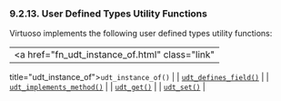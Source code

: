 <div>

<div>

<div>

<div>

### 9.2.13. User Defined Types Utility Functions

</div>

</div>

</div>

Virtuoso implements the following user defined types utility functions:

|                                                              |
|--------------------------------------------------------------|
| <a href="fn_udt_instance_of.html" class="link"               
 title="udt_instance_of"><code                                 
 class="function">udt_instance_of()</code></a>                 |
| <a href="fn_udt_defines_field.html" class="link"             
 title="udt_defines_field"><code                               
 class="function">udt_defines_field()</code></a>               |
| <a href="fn_udt_implements_method.html" class="link"         
 title="udt_implements_method"><code                           
 class="function">udt_implements_method()</code></a>           |
| <a href="fn_udt_get.html" class="link" title="udt_get"><code 
 class="function">udt_get()</code></a>                         |
| <a href="fn_udt_set.html" class="link" title="udt_set"><code 
 class="function">udt_set()</code></a>                         |

</div>
